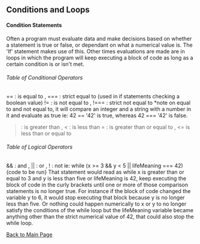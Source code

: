 ## Conditions and Loops

#### Condition Statements
Often a program must evaluate data and make decisions based on
whether a statement is true or false, or dependant on what a 
numerical value is. The 'If' statement makes use of this. Other
times evaluations are made are in loops in which the program 
will keep executing a block of code as long as a certain 
condition is or isn't met.
###### Table of Conditional Operators
==  : is equal to  ,  === : strict equal to (used in if statements checking a boolean value)
!=  : is not equal to ,  !=== : strict not equal to
*note on equal to and not equal to, it will compare an integer and a string with a number in it and evaluate as true 
ie: 42 == '42' is true, whereas 42 === '42' is false.
> : is greater than  ,  < : is less than
>= : is greater than or equal to  ,  <= is less than or equal to
###### Table of Logical Operators
&& : and   ,   || : or  ,  ! : not
ie: while (x >= 3 && y < 5 || lifeMeaning === 42) {code to be run}
That statement would read as while x is greater than or equal 
to 3 and y is less than five or lifeMeaning is 42, keep 
executing the block of code in the curly brackets until one or 
more of those comparison statements is no longer true. For 
instance if the block of code changed the variable y to 6, it 
would stop executing that block because y is no longer less 
than five. Or nothing could happen numerically to x or y to no 
longer satisfy the conditions of the while loop but the 
lifeMeaning variable became anything other than the strict 
numerical value of 42, that could also stop the while loop. 

[Back to Main Page](https://draquix.github.io/reading-notes-javascript-102/)
